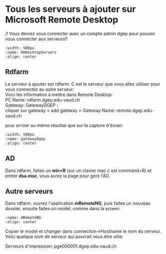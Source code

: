 # Tous les serveurs à ajouter sur Microsoft Remote Desktop

/! Vous devrez vous connecter avec un compte admin dgep pour pouvoir vous connecter aux serveurs!!

```{image} images/RmDesktopServers.png
:width: 500px
:name: RmDesktopServers
:align: center
```

## Rdfarm
Le serveur à ajouter est rdfarm. C est le serveur que vous allez utiliser pour vous connectez au autre serveur.<br>
Voici les information à mettre dans Remote Desktop:<br>
PC Name: rdfarm.dgep.edu-vaud.ch<br>
Gateway: GatewayDGEP : <br>cliquer sur gateway > add gateway > Gateway Name: remote.dgep.edu-vaud.ch<br>

pour arriver au même résultat que sur la capture d'écran:
```{image} images/gatewayDgep.png
:width: 500px
:name: gatewayDgep
:align: center
```

## AD

Dans rdfarm, faites un **win+R** (sur un clavier mac c est command+R) et entrer **dsa.msc**, vous aurez la page pour géré l'AD.

## Autre serveurs

Dans rdfarm, ouvrez l'application **mRemoteNG**, puis faites un nouveau dossier, ensuite faites un model, comme dans la screen.
```{image} images/mRemoteNG.png
:name: mRemoteNG
:align: center
```
Copier le model et changer dans connection->Hostname le nom du serveur.
Voici quelque nom de serveur qui pourrait vous être utile:

Serveurs d'impression: pge000001.dgep.edu-vaud.ch